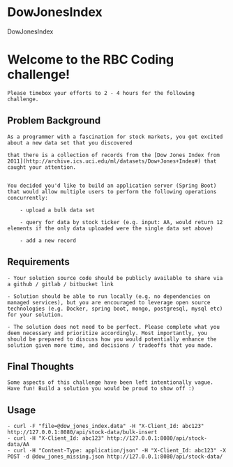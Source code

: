 # DowJonesIndex
DowJonesIndex

# Welcome to the RBC Coding challenge!

    Please timebox your efforts to 2 - 4 hours for the following challenge.

## Problem Background

    As a programmer with a fascination for stock markets, you got excited about a new data set that you discovered

    that there is a collection of records from the [Dow Jones Index from 2011](http://archive.ics.uci.edu/ml/datasets/Dow+Jones+Index#) that caught your attention. 

 
    You decided you'd like to build an application server (Spring Boot) that would allow multiple users to perform the following operations concurrently:

        - upload a bulk data set

        - query for data by stock ticker (e.g. input: AA, would return 12 elements if the only data uploaded were the single data set above)

        - add a new record

## Requirements

    - Your solution source code should be publicly available to share via a github / gitlab / bitbucket link

    - Solution should be able to run locally (e.g. no dependencies on managed services), but you are encouraged to leverage open source technologies (e.g. Docker, spring boot, mongo, postgresql, mysql etc) for your solution.

    - The solution does not need to be perfect. Please complete what you deem necessary and prioritize accordingly. Most importantly, you should be prepared to discuss how you would potentially enhance the solution given more time, and decisions / tradeoffs that you made.

## Final Thoughts

    Some aspects of this challenge have been left intentionally vague.  Have fun! Build a solution you would be proud to show off :)


## Usage

    - curl -F "file=@dow_jones_index.data" -H "X-Client_Id: abc123" http://127.0.0.1:8080/api/stock-data/bulk-insert 
    - curl -H "X-Client_Id: abc123" http://127.0.0.1:8080/api/stock-data/AA
    - curl -H "Content-Type: application/json" -H "X-Client_Id: abc123" -X POST -d @dow_jones_missing.json http://127.0.0.1:8080/api/stock-data/
